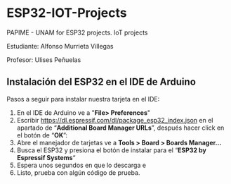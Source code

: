 # ESP32-IOT-Projects
PAPIME - UNAM for ESP32 projects. IoT projects 

Estudiante: Alfonso Murrieta Villegas

Profesor: Ulises Peñuelas


## Instalación del ESP32 en el IDE de Arduino 

Pasos a seguir para instalar nuestra tarjeta en el IDE:

1) En el IDE de Arduino ve a "**File> Preferences**"
2) Escribir https://dl.espressif.com/dl/package_esp32_index.json en el apartado de  “**Additional Board Manager URLs**”, después hacer click en el botón de “**OK**”:
3) Abre el manejador de tarjetas ve a **Tools > Board > Boards Manager…**
4) Busca el ESP32 y presiona el botón de instalar para el “**ESP32 by Espressif Systems**“
5) Espera unos segundos en que lo descarga e 
6) Listo, prueba con algún código de prueba.

